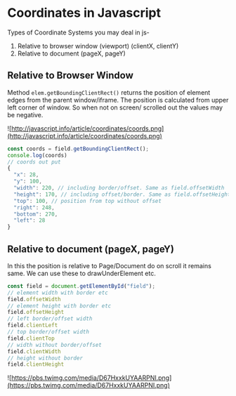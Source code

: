 # Coordinates in Javascript

Types of Coordinate Systems you may deal in js- 

 1. Relative to browser window (viewport) (clientX, clientY)
 2. Relative to document (pageX, pageY)

## Relative to Browser Window
Method `elem.getBoundingClientRect()` returns the position of element edges from the parent window/iframe. The position is calculated from upper left corner of window. So when not on screen/ scrolled out the values may be negative.

![http://javascript.info/article/coordinates/coords.png](http://javascript.info/article/coordinates/coords.png)
```javascript
const coords = field.getBoundingClientRect();
console.log(coords)
// coords out put
{
  "x": 28,
  "y": 100,
  "width": 220, // including border/offset. Same as field.offsetWidth
  "height": 170, // including offset/border. Same as field.offsetHeight
  "top": 100, // position from top without offset
  "right": 248,
  "bottom": 270,
  "left": 28
}
```
## Relative to document (pageX, pageY)

In this the position is relative to Page/Document do on scroll it remains same. We can use these to drawUnderElement etc.

```javascript
const field = document.getElementById("field");
// element width with border etc
field.offsetWidth
// element height with border etc
field.offsetHeight
// left border/offset width
field.clientLeft
// top border/offset width
field.clientTop
// width without border/offset
field.clientWidth
// height without border
field.clientHeight
```
![https://pbs.twimg.com/media/D67HxxkUYAARPNI.png](https://pbs.twimg.com/media/D67HxxkUYAARPNI.png)

##


<!--stackedit_data:
eyJoaXN0b3J5IjpbLTgzMDk3OTUxMSwtMTYyNjQzODM4NywxND
AzMjU4MThdfQ==
-->